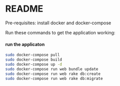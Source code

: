 # README

Pre-requisites: install docker and docker-compose

Run these commands to get the application working:

#### run the applicaton
```bash
sudo docker-compose pull
sudo docker-compose build
sudo docker-compose up -d
sudo docker-compose run web bundle update
sudo docker-compose run web rake db:create
sudo docker-compose run web rake db:migrate
```
